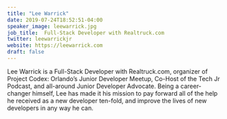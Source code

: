 ```yaml
---
title: "Lee Warrick"
date: 2019-07-24T18:52:51-04:00
speaker_image: leewarrick.jpg
job_title:  Full-Stack Developer with Realtruck.com
twitter: leewarrickjr
website: https://leewarrick.com
draft: false
---
```


Lee Warrick is a Full-Stack Developer with Realtruck.com, organizer of Project Codex: Orlando’s Junior Developer Meetup, Co-Host of the Tech Jr Podcast, and all-around Junior Developer Advocate. Being a career-changer himself, Lee has made it his mission to pay forward all of the help he received as a new developer ten-fold, and improve the lives of new developers in any way he can.